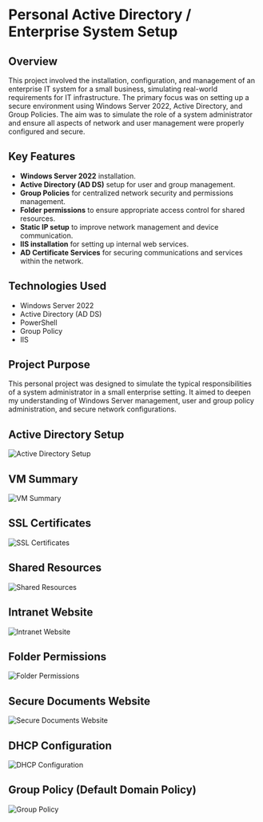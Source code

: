 # Personal Active Directory / Enterprise System Setup

## Overview
This project involved the installation, configuration, and management of an enterprise IT system for a small business, simulating real-world requirements for IT infrastructure. The primary focus was on setting up a secure environment using Windows Server 2022, Active Directory, and Group Policies. The aim was to simulate the role of a system administrator and ensure all aspects of network and user management were properly configured and secure.

## Key Features
- **Windows Server 2022** installation.
- **Active Directory (AD DS)** setup for user and group management.
- **Group Policies** for centralized network security and permissions management.
- **Folder permissions** to ensure appropriate access control for shared resources.
- **Static IP setup** to improve network management and device communication.
- **IIS installation** for setting up internal web services.
- **AD Certificate Services** for securing communications and services within the network.

## Technologies Used
- Windows Server 2022
- Active Directory (AD DS)
- PowerShell
- Group Policy
- IIS

## Project Purpose
This personal project was designed to simulate the typical responsibilities of a system administrator in a small enterprise setting. It aimed to deepen my understanding of Windows Server management, user and group policy administration, and secure network configurations.

## Active Directory Setup
![Active Directory Setup](https://github.com/user-attachments/assets/767c5ab3-dc75-4c26-b647-6d9472a2cf8b)

## VM Summary
![VM Summary](https://github.com/user-attachments/assets/e536cf25-f584-427a-91d8-5bc5b83ead2b)

## SSL Certificates
![SSL Certificates](https://github.com/user-attachments/assets/fca42636-59dc-4fcd-8a5b-31172df6e9d4)

## Shared Resources
![Shared Resources](https://github.com/user-attachments/assets/93367bd6-2931-4b74-ad14-472a1e355b74)

## Intranet Website
![Intranet Website](https://github.com/user-attachments/assets/1c776a7c-c97b-49b7-b750-5b5950bba1ae)

## Folder Permissions
![Folder Permissions](https://github.com/user-attachments/assets/197b690f-6670-49eb-8249-8f95e071e80c)

## Secure Documents Website
![Secure Documents Website](https://github.com/user-attachments/assets/6044f8d7-6334-4a34-a506-40591b565b95)

## DHCP Configuration
![DHCP Configuration](https://github.com/user-attachments/assets/948281d9-7f0a-4857-9507-6083c4bcfce7)

## Group Policy (Default Domain Policy)
![Group Policy](https://github.com/user-attachments/assets/a27be7c1-3a4f-43af-a613-f21081925922)
